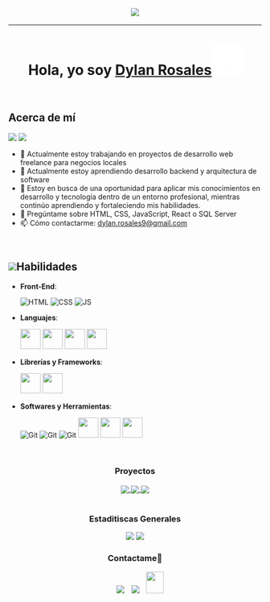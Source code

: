 <p align="center">
  <img src="https://miro.medium.com/max/2048/1*OohqW5DGh9CQS4hLY5FXzA.png" height="230"/>
</p>
<hr>
<h1 align="center">Hola, yo soy <a href="https://github.com/Aryagm">Dylan Rosales<a><img src="https://github.com/Kathryn-Jie/Kathryn-Jie/blob/main/wave.gif" width="60px"/></h1>
<Br>
<h2> Acerca de mí </h2>
 <p align="left">
  <img src="https://img.shields.io/badge/Focus-Front%20Development-dodgerblue" />
  <img src="https://img.shields.io/badge/Languages-Español-dodgerblue" />
</p>

- 🔭 Actualmente estoy trabajando en proyectos de desarrollo web freelance para negocios locales  
- 🌱 Actualmente estoy aprendiendo desarrollo backend y arquitectura de software  
- 📁 Estoy en busca de una oportunidad para aplicar mis conocimientos en desarrollo y tecnología dentro de un entorno profesional, mientras continúo aprendiendo y fortaleciendo mis habilidades. 
- 💬 Pregúntame sobre HTML, CSS, JavaScript, React o SQL Server  
- 📫 Cómo contactarme: [dylan.rosales9@gmail.com](mailto:dylan.rosales9@gmail.com)  
<br>

## <img src="https://media2.giphy.com/media/QssGEmpkyEOhBCb7e1/giphy.gif?cid=ecf05e47a0n3gi1bfqntqmob8g9aid1oyj2wr3ds3mg700bl&rid=giphy.gif" width ="25"><b>Habilidades</b>

<p align="center">
  
- **Front-End**:

   <img src="https://user-images.githubusercontent.com/64439609/212556407-f122dc0e-901c-4df7-960f-29a3b52c5349.png" width="40" height="40" alt="HTML" />
   <img src="https://user-images.githubusercontent.com/64439609/212556203-47a51702-fec1-4275-bafb-6afdea15b092.png" width="40" height="40" alt="CSS" />
   <img src="https://user-images.githubusercontent.com/64439609/212556085-e6f8391a-6f25-43d5-8bfe-818167047cfb.png" width="40" height="40" alt="JS"/>

- **Languajes**:
    
   <img src="https://cdn.jsdelivr.net/gh/devicons/devicon/icons/java/java-original.svg" width="40" height="40" />
   <img src="https://cdn.jsdelivr.net/gh/devicons/devicon/icons/python/python-original.svg" width="40" height="40" />
   <img src="https://cdn.jsdelivr.net/gh/devicons/devicon/icons/csharp/csharp-original.svg" width="40" height="40" />
   <img src="https://cdn.jsdelivr.net/gh/devicons/devicon/icons/javascript/javascript-original.svg" width="40" height="40" />
   
- **Librerías y Frameworks**:

   <img src="https://cdn.jsdelivr.net/gh/devicons/devicon/icons/bootstrap/bootstrap-original.svg" width="40" height="40" />
   <img src="https://cdn.jsdelivr.net/gh/devicons/devicon/icons/react/react-original.svg" width="40" height="40" />


- **Softwares y Herramientas**:
    
   <img src="https://user-images.githubusercontent.com/64439609/212556741-81407849-82c8-4926-854f-820e8a644375.png" width="40" height="40" alt="Git"/>
   <img src="https://user-images.githubusercontent.com/64439609/212556816-5f39489d-6cee-4f1c-997f-4d30a391287c.png" width="40" height="40" alt="Git"/>
   <img src="https://user-images.githubusercontent.com/64439609/212556802-77a65ec1-aa71-4272-b603-1a57d1914678.png" width="40" height="40" alt="Git"/>
   <img src="https://cdn.jsdelivr.net/gh/devicons/devicon/icons/androidstudio/androidstudio-original.svg" width="40" height="40" />
   <img src="https://cdn.jsdelivr.net/gh/devicons/devicon/icons/figma/figma-original.svg" width="40" height="40" />
   <img src="https://cdn.jsdelivr.net/gh/devicons/devicon/icons/microsoftsqlserver/microsoftsqlserver-plain.svg" width="40" height="40"/>

<br>
</p>

<h3 align="center" >Proyectos </h3>
<div align="center">
	<a href="https://vistella.vercel.app/" target="_blank">
  	<img align="center" src="https://github-readme-stats.vercel.app/api/pin/?username=dylan-ros&repo=Vistella&theme=tokyonight" />
	</a>
	<a href="https://portafolio-dylan.vercel.app/" target="_blank">
	  <img align="center" src="https://github-readme-stats.vercel.app/api/pin/?username=dylan-ros&repo=PortafolioDylan&theme=tokyonight" />
	</a>
	<a href="https://portafolio-dylan.vercel.app/" target="_blank">
	  <img align="center" src="https://github-readme-stats.vercel.app/api/pin/?username=dylan-ros&repo=Presentacion&theme=tokyonight" />
	</a>
</div>
<br>

<h3 align="center" >Estaditiscas Generales </h3>
	<p align="center">
  		<img src="https://github-readme-stats.vercel.app/api?username=dylan-ros&show_icons=true&theme=tokyonight" />
  		<img src="https://github-readme-stats.vercel.app/api/top-langs/?username=dylan-ros&layout=compact&theme=tokyonight" />
	</p>


<h3 align="center" >Contactame🤝 </h3>

<p align="center">

 <div align="center"  class="icons-social" style="margin-left: 10px;">
        <a   target="_blank" href="https://www.linkedin.com/in/dylan-rosales-9a7493294/">
			<img src="https://img.icons8.com/doodle/40/000000/linkedin--v2.png" style="margin-left: 10px;" ></a>
        <a style="margin-left: 10px;" target="_blank" href="https://github.com/dylan-ros">
		<img src="https://img.icons8.com/doodle/40/000000/github--v1.png"></a>
           <a style="margin-left: 10px;" target="_blank" href="mailto:dylan.rosales9@gmail.com">
		<img src="https://img.icons8.com/doodle/2x/gmail-new.png" style=" width:35px; height:43px;"></a>
		</div>
</p>


	

</div>
